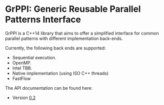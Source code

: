 # GrPPI: Generic Reusable Parallel Patterns Interface

GrPPI is a C++14 library that aims to offer a simplified interface for common
parallel patterns with different implementation back-ends.

Currently, the following back ends are supported:

* Sequential execution.
* OpenMP.
* Intel TBB.
* Native implementation (using ISO C++ threads)
* FastFlow

The API documentation can be found here:

* Version [0.2](0.2/index.html)
